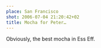 ```yaml
---
place: San Francisco
shot: 2006-07-04 21:20:42+02
title: Mocha for Peter…
---
```


Obviously, the best mocha in Ess Eff.

